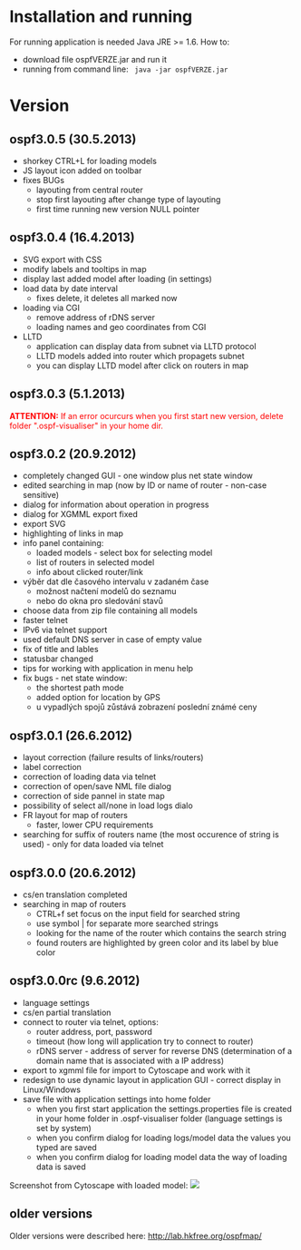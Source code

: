# Installation and running #
For running application is needed Java JRE >= 1.6.
How to:
  * download file ospfVERZE.jar and run it
  * running from command line: ```
java -jar ospfVERZE.jar```

# Version #

## ospf3.0.5 (30.5.2013) ##
  * shorkey CTRL+L for loading models
  * JS layout icon added on toolbar
  * fixes BUGs
    * layouting from central router
    * stop first layouting after change type of layouting
    * first time running new version NULL pointer


## ospf3.0.4 (16.4.2013) ##
  * SVG export with CSS
  * modify labels and tooltips in map
  * display last added model after loading (in settings)
  * load data by date interval
    * fixes delete, it deletes all marked now
  * loading via CGI
    * remove address of rDNS server
    * loading names and geo coordinates from CGI
  * LLTD
    * application can display data from subnet via LLTD protocol
    * LLTD models added into router which propagets subnet
    * you can display LLTD model after click on routers in map

## ospf3.0.3 (5.1.2013) ##
<font color='red'><b>ATTENTION:</b> If an error ocurcurs when you first start new version, delete folder ".ospf-visualiser" in your home dir.</font>

## ospf3.0.2 (20.9.2012) ##
  * completely changed GUI - one window plus net state window
  * edited searching in map (now by ID or name of router - non-case sensitive)
  * dialog for information about operation in progress
  * dialog for XGMML export fixed
  * export SVG
  * highlighting of links in map
  * info panel containing:
    * loaded models - select box for selecting model
    * list of routers in selected model
    * info about clicked router/link
  * výběr dat dle časového intervalu v zadaném čase
    * možnost načtení modelů do seznamu
    * nebo do okna pro sledování stavů
  * choose data from zip file containing all models
  * faster telnet
  * IPv6 via telnet support
  * used default DNS server in case of empty value
  * fix of title and lables
  * statusbar changed
  * tips for working with application in menu help
  * fix bugs - net state window:
    * the shortest path mode
    * added option for location by GPS
    * u vypadlých spojů zůstává zobrazení poslední známé ceny

## ospf3.0.1 (26.6.2012) ##
  * layout correction (failure results of links/routers)
  * label correction
  * correction of loading data via telnet
  * correction of open/save NML file dialog
  * correction of side pannel in state map
  * possibility of select all/none in load logs dialo
  * FR layout for map of routers
    * faster, lower CPU requirements
  * searching for suffix of routers name (the most occurence of string is used) - only for data loaded via telnet

## ospf3.0.0 (20.6.2012) ##
  * cs/en translation completed
  * searching in map of routers
    * CTRL+f set focus on the input field for searched string
    * use symbol | for separate more searched strings
    * looking for the name of the router which contains the search string
    * found routers are highlighted by green color and its label by blue color

## ospf3.0.0rc (9.6.2012) ##
  * language settings
  * cs/en partial translation
  * connect to router via telnet, options:
    * router address, port, password
    * timeout (how long will application try to connect to router)
    * rDNS server - address of server for reverse DNS (determination of a domain name that is associated with a IP address)
  * export to xgmml file for import to Cytoscape and work with it
  * redesign to use dynamic layout in application GUI - correct display in Linux/Windows
  * save file with application settings into home folder
    * when you first start application the settings.properties file is created in your home folder in .ospf-visualiser folder (language settings is set by system)
    * when you confirm dialog for loading logs/model data the values you typed are saved
    * when you confirm dialog for loading model data the way of loading data is saved

Screenshot from Cytoscape with loaded model:
<img src='http://ospf-visualiser.googlecode.com/svn/wiki/scn_cytoscape.png' />

## older versions ##
Older versions were described here: http://lab.hkfree.org/ospfmap/